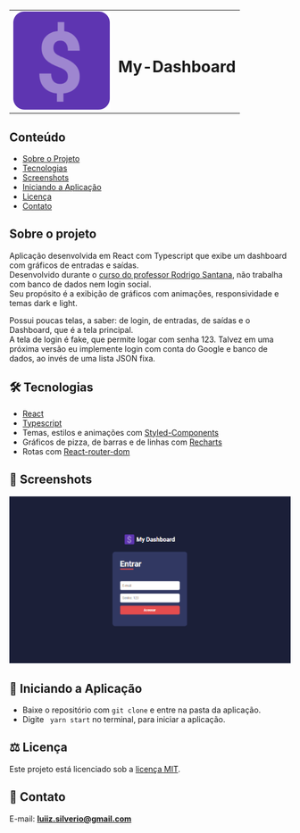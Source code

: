 <table>
  <tr>
    <td><img src="https://github.com/luiizsilverio/my-dashboard/blob/main/public/assets/logo.svg" /></td>
    <td><h1>My-Dashboard</h1></td>
  </tr>
</table>

## Conteúdo
* [Sobre o Projeto](#sobre-o-projeto)
* [Tecnologias](#hammer_and_wrench-tecnologias)
* [Screenshots](#camera_flash-screenshots)
* [Iniciando a Aplicação](#car-Iniciando-a-aplicação)
* [Licença](#balance_scale-licença)
* [Contato](#email-contato)

## Sobre o projeto
Aplicação desenvolvida em React com Typescript que exibe um dashboard com gráficos de entradas e saídas.<br />
Desenvolvido durante o [curso do professor Rodrigo Santana](https://www.udemy.com/course/react-e-typescript/), não trabalha com banco de dados nem login social.<br />
Seu propósito é a exibição de gráficos com animações, responsividade e temas dark e light.<br />

Possui poucas telas, a saber: de login, de entradas, de saídas e o Dashboard, que é a tela principal.<br />
A tela de login é fake, que permite logar com senha 123. Talvez em uma próxima versão eu implemente login com conta do Google e banco de dados, ao invés de uma lista JSON fixa.<br />

## :hammer_and_wrench: Tecnologias
* <ins>React</ins>
* <ins>Typescript</ins>
* Temas, estilos e animações com <ins>Styled-Components</ins>
* Gráficos de pizza, de barras e de linhas com <ins>Recharts</ins>
* Rotas com <ins>React-router-dom</ins>

## :camera_flash: Screenshots
![](https://github.com/luiizsilverio/my-dashboard/blob/main/src/assets/dashboard.gif)

## :car: Iniciando a Aplicação
* Baixe o repositório com ``` git clone ``` e entre na pasta da aplicação.
* Digite ``` yarn start``` no terminal, para iniciar a aplicação.

## :balance_scale: Licença
Este projeto está licenciado sob a [licença MIT](LICENSE).

## :email: Contato

E-mail: [**luiiz.silverio@gmail.com**](mailto:luiiz.silverio@gmail.com)

